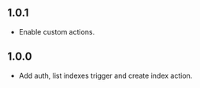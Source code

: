 ## 1.0.1

- Enable custom actions.

## 1.0.0

- Add auth, list indexes trigger and create index action.
